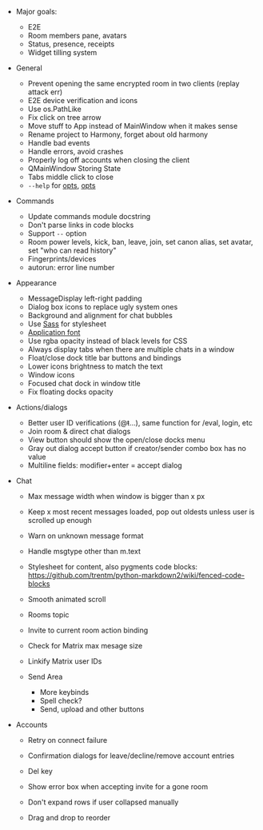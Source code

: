 - Major goals:
  - E2E
  - Room members pane, avatars
  - Status, presence, receipts
  - Widget tilling system

- General
  - Prevent opening the same encrypted room in two clients (replay attack err)
  - E2E device verification and icons
  - Use os.PathLike
  - Fix click on tree arrow
  - Move stuff to App instead of MainWindow when it makes sense
  - Rename project to Harmony, forget about old harmony
  - Handle bad events
  - Handle errors, avoid crashes
  - Properly log off accounts when closing the client
  - QMainWindow Storing State
  - Tabs middle click to close
  - `--help` for [opts](http://doc.qt.io/qt-5/qapplication.html#QApplication),
   [opts](http://doc.qt.io/qt-5/qguiapplication.html#QGuiApplication)

- Commands
  - Update commands module docstring
  - Don't parse links in code blocks
  - Support `--` option
  - Room power levels, kick, ban, leave, join, set canon alias, set avatar,
    set "who can read history"
  - Fingerprints/devices
  - autorun: error line number

- Appearance
  - MessageDisplay left-right padding
  - Dialog box icons to replace ugly system ones
  - Background and alignment for chat bubbles
  - Use [Sass](https://pyscss.readthedocs.io/en/latest/) for stylesheet
  - [Application font](https://stackoverflow.com/a/48242138)
  - Use rgba opacity instead of black levels for CSS
  - Always display tabs when there are multiple chats in a window
  - Float/close dock title bar buttons and bindings
  - Lower icons brightness to match the text
  - Window icons
  - Focused chat dock in window title
  - Fix floating docks opacity

- Actions/dialogs
  - Better user ID verifications (@ŧ...), same function for /eval, login, etc
  - Join room & direct chat dialogs
  - View button should show the open/close docks menu
  - Gray out dialog accept button if creator/sender combo box has no value
  - Multiline fields: modifier+enter = accept dialog

- Chat
  - Max message width when window is bigger than x px
  - Keep x most recent messages loaded, pop out oldests unless user is
    scrolled up enough
  - Warn on unknown message format
  - Handle msgtype other than m.text
  - Stylesheet for content, also pygments code blocks:
    <https://github.com/trentm/python-markdown2/wiki/fenced-code-blocks>
  - Smooth animated scroll
  - Rooms topic
  - Invite to current room action binding
  - Check for Matrix max mesage size
  - Linkify Matrix user IDs

  - Send Area
    - More keybinds
    - Spell check?
    - Send, upload and other buttons

- Accounts
  - Retry on connect failure
  - Confirmation dialogs for leave/decline/remove account entries
  - Del key
  - Show error box when accepting invite for a gone room 

  - Don't expand rows if user collapsed manually
  - Drag and drop to reorder
